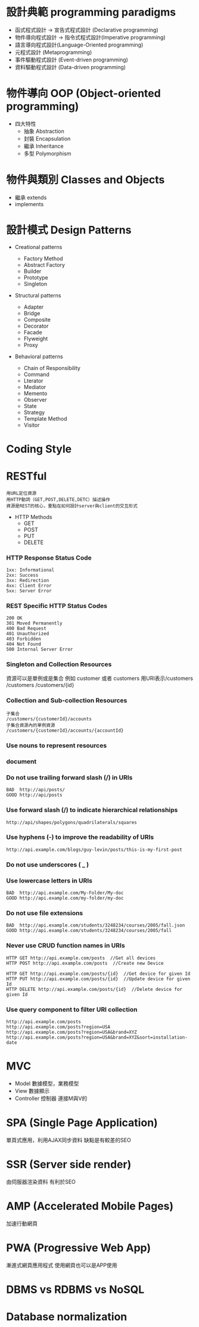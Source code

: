 # 設計典範 programming paradigms
* 函式程式設計 -> 宣告式程式設計 (Declarative programming)
* 物件導向程式設計 -> 指令式程式設計(Imperative programming)
* 語言導向程式設計(Language-Oriented programming)
* 元程式設計 (Metaprogramming)
* 事件驅動程式設計 (Event-driven programming)
* 資料驅動程式設計 (Data-driven programming)

# 物件導向 OOP (Object-oriented programming)
* 四大特性
  * 抽象 Abstraction
  * 封裝 Encapsulation
  * 繼承 Inheritance
  * 多型 Polymorphism

# 物件與類別 Classes and Objects
* 繼承 extends
* implements

# 設計模式 Design Patterns

* Creational patterns
  * Factory Method
  * Abstract Factory
  * Builder
  * Prototype
  * Singleton

* Structural patterns
  * Adapter
  * Bridge
  * Composite
  * Decorator
  * Facade
  * Flyweight
  * Proxy

* Behavioral patterns
  * Chain of Responsibility
  * Command
  * Lterator
  * Mediator
  * Memento
  * Observer
  * State
  * Strategy
  * Template Method
  * Visitor

# Coding Style

# RESTful

```
用URL定位資源
用HTTP動詞（GET,POST,DELETE,DETC）描述操作
資源是REST的核心，重點在如何設計server與client的交互形式
```

* HTTP Methods
  * GET
  * POST
  * PUT
  * DELETE

### HTTP Response Status Code
```
1xx: Informational
2xx: Success
3xx: Redirection
4xx: Client Error
5xx: Server Error
```

### REST Specific HTTP Status Codes
```
200 OK
301 Moved Permanently
400 Bad Request
401 Unauthorized
403 Forbidden
404 Not Found
500 Internal Server Error
```

### Singleton and Collection Resources
資源可以是單例或是集合
例如 customer 或者 customers 
用URI表示/customers
/customers
/customers/{id}

### Collection and Sub-collection Resources
```
子集合
/customers/{customerId}/accounts
子集合資源內的單例資源
/customers/{customerId}/accounts/{accountId}
```

### Use nouns to represent resources
### document

### Do not use trailing forward slash (/) in URIs
```
BAD  http://api/posts/
GOOD http://api/posts
```
### Use forward slash (/) to indicate hierarchical relationships
```
http://api/shapes/polygons/quadrilaterals/squares
```

### Use hyphens (-) to improve the readability of URIs
```
http://api.example.com/blogs/guy-levin/posts/this-is-my-first-post
```

### Do not use underscores ( _ )
### Use lowercase letters in URIs
```
BAD  http://api.example.com/My-Folder/My-doc
GOOD http://api.example.com/my-folder/my-doc
```
### Do not use file extensions
```
BAD  http://api.example.com/students/3248234/courses/2005/fall.json
GOOD http://api.example.com/students/3248234/courses/2005/fall
```

### Never use CRUD function names in URIs
```
HTTP GET http://api.example.com/posts  //Get all devices
HTTP POST http://api.example.com/posts  //Create new Device

HTTP GET http://api.example.com/posts/{id}  //Get device for given Id
HTTP PUT http://api.example.com/posts/{id}  //Update device for given Id
HTTP DELETE http://api.example.com/posts/{id}  //Delete device for given Id
```

### Use query component to filter URI collection
```
http://api.example.com/posts
http://api.example.com/posts?region=USA
http://api.example.com/posts?region=USA&brand=XYZ
http://api.example.com/posts?region=USA&brand=XYZ&sort=installation-date
```

# MVC
- Model 數據模型，業務模型
- View 數據顯示
- Controller 控制器 連接M與V的

# SPA (Single Page Application)
單頁式應用，利用AJAX同步資料
缺點是有較差的SEO

# SSR (Server side render)
由伺服器渲染資料
有利於SEO

# AMP (Accelerated Mobile Pages)
加速行動網頁

# PWA (Progressive Web App)
漸進式網頁應用程式
使用網頁也可以是APP使用

# DBMS vs RDBMS vs NoSQL

# Database normalization
